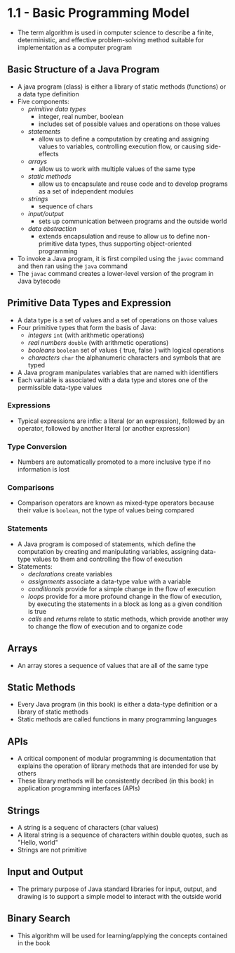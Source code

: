 # 1.1 - Basic Programming Model

- The term algorithm is used in computer science to describe a finite, deterministic, and effective problem-solving method suitable for implementation as a computer program

## Basic Structure of a Java Program

- A java program (class) is either a library of static methods (functions) or a data type definition
- Five components:
  - _primitive data types_
    - integer, real number, boolean
    - includes set of possible values and operations on those values
  - _statements_
    - allow us to define a computation by creating and assigning values to variables, controlling execution flow, or causing side-effects
  - _arrays_
    - allow us to work with multiple values of the same type
  - _static methods_
    - allow us to encapsulate and reuse code and to develop programs as a set of independent modules
  - _strings_
    - sequence of chars
  - _input/output_
    - sets up communication between programs and the outside world
  - _data abstraction_
    - extends encapsulation and reuse to allow us to define non-primitive data types, thus supporting object-oriented programming
- To invoke a Java program, it is first compiled using the `javac` command and then ran using the `java` command
- The `javac` command creates a lower-level version of the program in Java bytecode

## Primitive Data Types and Expression

- A data type is a set of values and a set of operations on those values
- Four primitive types that form the basis of Java:
  - _integers_ `int` (with arithmetic operations)
  - _real numbers_ `double` (with arithmetic operations)
  - _booleans_ `boolean` set of values { true, false } with logical operations
  - _characters_ `char` the alphanumeric characters and symbols that are typed
- A Java program manipulates variables that are named with identifiers
- Each variable is associated with a data type and stores one of the permissible data-type values

### Expressions

- Typical expressions are infix: a literal (or an expression), followed by an operator, followed by another literal (or another expression)

### Type Conversion

- Numbers are automatically promoted to a more inclusive type if no information is lost

### Comparisons

- Comparison operators are known as mixed-type operators because their value is `boolean`, not the type of values being compared

### Statements

- A Java program is composed of statements, which define the computation by creating and manipulating variables, assigning data-type values to them and controlling the flow of execution
- Statements:
  - _declarations_ create variables
  - _assignments_ associate a data-type value with a variable
  - _conditionals_ provide for a simple change in the flow of execution
  - _loops_ provide for a more profound change in the flow of execution, by executing the statements in a block as long as a given condition is true
  - _calls_ and _returns_ relate to static methods, which provide another way to change the flow of execution and to organize code

## Arrays

- An array stores a sequence of values that are all of the same type

## Static Methods

- Every Java program (in this book) is either a data-type definition or a library of static methods
- Static methods are called functions in many programming languages

## APIs

- A critical component of modular programming is documentation that explains the operation of library methods that are intended for use by others
- These library methods will be consistently decribed (in this book) in application programming interfaces (APIs)

## Strings

- A string is a sequenc of characters (char values)
- A literal string is a sequence of characters within double quotes, such as "Hello, world"
- Strings are not primitive

## Input and Output

- The primary purpose of Java standard libraries for input, output, and drawing is to support a simple model to interact with the outside world

## Binary Search

- This algorithm will be used for learning/applying the concepts contained in the book

